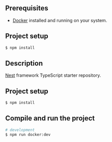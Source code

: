 ## Prerequisites

- [Docker](https://www.docker.com/) installed and running on your system.

## Project setup

```bash
$ npm install
```

## Description

[Nest](https://github.com/nestjs/nest) framework TypeScript starter repository.

## Project setup

```bash
$ npm install
```

## Compile and run the project

```bash
# development
$ npm run docker:dev
```
